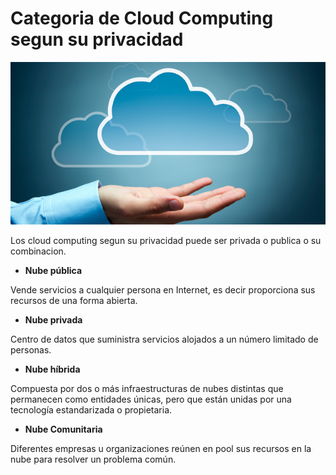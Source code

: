 # Categoria de Cloud Computing segun su privacidad

![003](https://github.com/pdjarapa/cloud_dswac/raw/main/media/cloud-computing.jpg)

Los cloud computing segun su privacidad puede ser privada o publica o su combinacion.

* **Nube pública**

Vende servicios a cualquier persona en Internet, es decir proporciona sus recursos de una forma abierta.

* **Nube privada**

Centro de datos que suministra servicios alojados a un número limitado de personas.

* **Nube híbrida**

Compuesta por dos o más infraestructuras de nubes distintas que permanecen como entidades únicas, pero que están unidas por una tecnología estandarizada o propietaria.

* **Nube Comunitaria**

Diferentes empresas u organizaciones reúnen en pool sus recursos en la nube para resolver un problema común.
